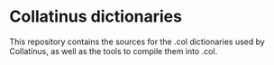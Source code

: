 # Collatinus dictionaries

This repository contains the sources for the .col dictionaries used by Collatinus, as well as the tools to compile them into .col.
